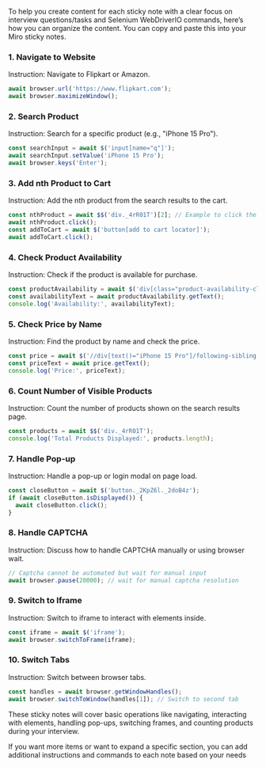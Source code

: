 To help you create content for each sticky note with a clear focus on interview questions/tasks and Selenium WebDriverIO commands, here’s how you can organize the content. You can copy and paste this into your Miro sticky notes.

### 1. **Navigate to Website** 
Instruction: Navigate to Flipkart or Amazon.  
```typescript
await browser.url('https://www.flipkart.com');
await browser.maximizeWindow();
```

### 2. **Search Product**
Instruction: Search for a specific product (e.g., "iPhone 15 Pro").  
```typescript
const searchInput = await $('input[name="q"]');
await searchInput.setValue('iPhone 15 Pro');
await browser.keys('Enter');
```

### 3. **Add nth Product to Cart**
Instruction: Add the nth product from the search results to the cart.  
```typescript
const nthProduct = await $$('div._4rR01T')[2]; // Example to click the 3rd product
await nthProduct.click();
const addToCart = await $('button[add to cart locator]');
await addToCart.click();
```

### 4. **Check Product Availability**
Instruction: Check if the product is available for purchase.  
```typescript
const productAvailability = await $('div[class="product-availability-class"]');
const availabilityText = await productAvailability.getText();
console.log('Availability:', availabilityText);
```

### 5. **Check Price by Name**
Instruction: Find the product by name and check the price.  
```typescript
const price = await $('//div[text()="iPhone 15 Pro"]/following-sibling::div[@class="price-class"]');
const priceText = await price.getText();
console.log('Price:', priceText);
```

### 6. **Count Number of Visible Products**
Instruction: Count the number of products shown on the search results page.  
```typescript
const products = await $$('div._4rR01T');
console.log('Total Products Displayed:', products.length);
```

### 7. **Handle Pop-up**
Instruction: Handle a pop-up or login modal on page load.  
```typescript
const closeButton = await $('button._2KpZ6l._2doB4z');
if (await closeButton.isDisplayed()) {
  await closeButton.click();
}
```

### 8. **Handle CAPTCHA**
Instruction: Discuss how to handle CAPTCHA manually or using browser wait.  
```typescript
// Captcha cannot be automated but wait for manual input
await browser.pause(20000); // wait for manual captcha resolution
```

### 9. **Switch to Iframe**
Instruction: Switch to iframe to interact with elements inside.  
```typescript
const iframe = await $('iframe');
await browser.switchToFrame(iframe);
```

### 10. **Switch Tabs**
Instruction: Switch between browser tabs.  
```typescript
const handles = await browser.getWindowHandles();
await browser.switchToWindow(handles[1]); // Switch to second tab
```

These sticky notes will cover basic operations like navigating, interacting with elements, handling pop-ups, switching frames, and counting products during your interview.

If you want more items or want to expand a specific section, you can add additional instructions and commands to each note based on your needs